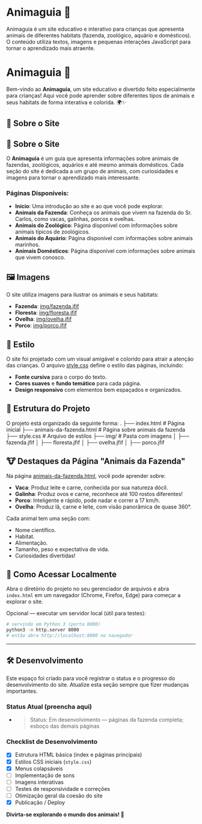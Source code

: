 # Animaguia 🐾

Animaguia é um site educativo e interativo para crianças que apresenta animais de diferentes habitats (fazenda, zoológico, aquário e domésticos). O conteúdo utiliza textos, imagens e pequenas interações JavaScript para tornar o aprendizado mais atraente.
# Animaguia 🐾

Bem-vindo ao **Animaguia**, um site educativo e divertido feito especialmente para crianças! Aqui você pode aprender sobre diferentes tipos de animais e seus habitats de forma interativa e colorida. 🌍✨

## 🌟 Sobre o Site
## 🌟 Sobre o Site

O **Animaguia** é um guia que apresenta informações sobre animais de fazendas, zoológicos, aquários e até mesmo animais domésticos. Cada seção do site é dedicada a um grupo de animais, com curiosidades e imagens para tornar o aprendizado mais interessante.

### Páginas Disponíveis:
- **Início**: Uma introdução ao site e ao que você pode explorar.
- **Animais da Fazenda**: Conheça os animais que vivem na fazenda do Sr. Carlos, como vacas, galinhas, porcos e ovelhas.
- **Animais do Zoológico**: Página disponível com informações sobre animais típicos de zoológicos.
- **Animais do Aquário**: Página disponível com informações sobre animais marinhos.
- **Animais Domésticos**: Página disponível com informações sobre animais que vivem conosco.

## 🖼️ Imagens
O site utiliza imagens para ilustrar os animais e seus habitats:
- **Fazenda**: [img/fazenda.jfif](img/fazenda.jfif)
- **Floresta**: [img/floresta.jfif](img/floresta.jfif)
- **Ovelha**: [img/ovelha.jfif](img/ovelha.jfif)
- **Porco**: [img/porco.jfif](img/porco.jfif)

## 🎨 Estilo
O site foi projetado com um visual amigável e colorido para atrair a atenção das crianças. O arquivo [style.css](style.css) define o estilo das páginas, incluindo:
- **Fonte cursiva** para o corpo do texto.
- **Cores suaves** e **fundo temático** para cada página.
- **Design responsivo** com elementos bem espaçados e organizados.

## 📂 Estrutura do Projeto
O projeto está organizado da seguinte forma:
. ├── index.html # Página inicial ├── animais-da-fazenda.html # Página sobre animais da fazenda ├── style.css # Arquivo de estilos ├── img/ # Pasta com imagens │ ├── fazenda.jfif │ ├── floresta.jfif │ ├── ovelha.jfif │ ├── porco.jfif

## 🐮 Destaques da Página "Animais da Fazenda"
Na página [animais-da-fazenda.html](animais-da-fazenda.html), você pode aprender sobre:
- **Vaca**: Produz leite e carne, conhecida por sua natureza dócil.
- **Galinha**: Produz ovos e carne, reconhece até 100 rostos diferentes!
- **Porco**: Inteligente e rápido, pode nadar e correr a 17 km/h.
- **Ovelha**: Produz lã, carne e leite, com visão panorâmica de quase 360°.

Cada animal tem uma seção com:
- Nome científico.
- Habitat.
- Alimentação.
- Tamanho, peso e expectativa de vida.
- Curiosidades divertidas!

## 🚀 Como Acessar Localmente
Abra o diretório do projeto no seu gerenciador de arquivos e abra `index.html` em um navegador (Chrome, Firefox, Edge) para começar a explorar o site.

Opcional — executar um servidor local (útil para testes):

```bash
# servindo em Python 3 (porta 8000)
python3 -m http.server 8000
# então abra http://localhost:8000 no navegador
```

---

## 🛠️ Desenvolvimento
Este espaço foi criado para você registrar o status e o progresso do desenvolvimento do site. Atualize esta seção sempre que fizer mudanças importantes.

### Status Atual (preencha aqui)

- > Status: Em desenvolvimento — páginas da fazenda completa; esboço das demais páginas

### Checklist de Desenvolvimento
- [x] Estrutura HTML básica (index e páginas principais)
- [x] Estilos CSS iniciais (`style.css`)
- [x] Menus colapsáveis
- [ ] Implementação de sons
- [ ] Imagens interativas
- [ ] Testes de responsividade e correções
- [ ] Otimização geral da coesão do site
- [x] Publicação / Deploy

**Divirta-se explorando o mundo dos animais! 🐾**